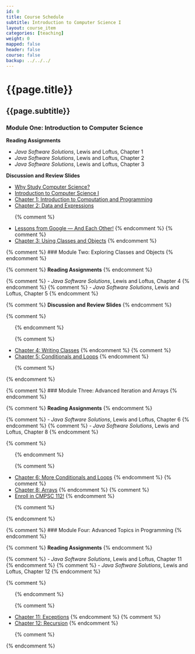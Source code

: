 ```yaml
---
id: 0
title: Course Schedule
subtitle: Introduction to Computer Science I
layout: course_item
categories: [teaching]
weight: 0
mapped: false
header: false
course: false
backup: ../../../
---
```


# {{page.title}}

## {{page.subtitle}}

### Module One: Introduction to Computer Science

**Reading Assignments**

- <em>Java Software Solutions</em>, Lewis and Loftus, Chapter 1
- <em>Java Software Solutions</em>, Lewis and Loftus, Chapter 2
- <em>Java Software Solutions</em>, Lewis and Loftus, Chapter 3

**Discussion and Review Slides**

<ul>

<li> <a target="_blank" href ="{{site.baseurl}}teaching/cs111S2017/provide/slides/cs111_whystudycomputerscience.html">Why Study Computer Science?</a>
<li> <a target="_blank" href ="{{site.baseurl}}teaching/cs111S2017/provide/slides/cs111_introduction.html">Introduction to Computer Science I</a>
<li> <a target="_blank" href ="{{site.baseurl}}teaching/cs111S2017/provide/slides/cs111_chapter1.html">Chapter 1: Introduction to Computation and Programming</a>
<li> <a target="_blank" href ="{{site.baseurl}}teaching/cs111S2017/provide/slides/cs111_chapter2.html">Chapter 2: Data and Expressions</a>

{% comment %} <li> <a target="_blank" href ="{{site.baseurl}}teaching/cs111F2016/provide/slides/cs111_lessons_from_google.html">Lessons from Google &mdash; And Each Other!</a> {% endcomment %}
{% comment %} <li> <a target="_blank" href ="{{site.baseurl}}teaching/cs111F2016/provide/slides/cs111_chapter3.html">Chapter 3: Using Classes and Objects</a> {% endcomment %}

</ul>

{% comment %} ### Module Two: Exploring Classes and Objects {% endcomment %}

{% comment %} **Reading Assignments** {% endcomment %}

{% comment %} - <em>Java Software Solutions</em>, Lewis and Loftus, Chapter 4 {% endcomment %}
{% comment %} - <em>Java Software Solutions</em>, Lewis and Loftus, Chapter 5 {% endcomment %}

{% comment %} **Discussion and Review Slides** {% endcomment %}

{% comment %} <ul> {% endcomment %}

{% comment %} <li> <a target="_blank" href ="{{site.baseurl}}teaching/cs111F2016/provide/slides/cs111_chapter4.html">Chapter 4: Writing Classes</a> {% endcomment %}
{% comment %} <li> <a target="_blank" href ="{{site.baseurl}}teaching/cs111F2016/provide/slides/cs111_chapter5.html">Chapter 5: Conditionals and Loops</a> {% endcomment %}

{% comment %} </ul> {% endcomment %}

{% comment %} ### Module Three: Advanced Iteration and Arrays {% endcomment %}

{% comment %} **Reading Assignments** {% endcomment %}

{% comment %} - <em>Java Software Solutions</em>, Lewis and Loftus, Chapter 6 {% endcomment %}
{% comment %} - <em>Java Software Solutions</em>, Lewis and Loftus, Chapter 8 {% endcomment %}

{% comment %} <ul> {% endcomment %}

{% comment %}   <li> <a target="_blank" href ="{{site.baseurl}}teaching/cs111F2016/provide/slides/cs111_chapter6.html">Chapter 6: More Conditionals and Loops</a> {% endcomment %}
{% comment %}   <li> <a target="_blank" href ="{{site.baseurl}}teaching/cs111F2016/provide/slides/cs111_chapter8.html">Chapter 8: Arrays</a> {% endcomment %}
{% comment %}   <li> <a target="_blank" href ="{{site.baseurl}}teaching/cs111F2016/provide/slides/cs111_advertise112.html">Enroll in CMPSC 112!</a> {% endcomment %}

{% comment %} </ul> {% endcomment %}

{% comment %} ### Module Four: Advanced Topics in Programming {% endcomment %}

{% comment %} **Reading Assignments** {% endcomment %}

{% comment %} - <em>Java Software Solutions</em>, Lewis and Loftus, Chapter 11 {% endcomment %}
{% comment %} - <em>Java Software Solutions</em>, Lewis and Loftus, Chapter 12 {% endcomment %}

{% comment %} <ul> {% endcomment %}

{% comment %}   <li> <a target="_blank" href ="{{site.baseurl}}teaching/cs111F2016/provide/slides/cs111_chapter11.html">Chapter 11: Exceptions</a> {% endcomment %}
{% comment %}   <li> <a target="_blank" href ="{{site.baseurl}}teaching/cs111F2016/provide/slides/cs111_chapter12.html">Chapter 12: Recursion</a> {% endcomment %}

{% comment %} </ul> {% endcomment %}

